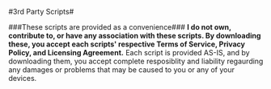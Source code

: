 #3rd Party Scripts#

###These scripts are provided as a convenience###
**I do not own, contribute to, or have any association with these scripts. By downloading these, you accept each scripts' respective Terms of Service, Privacy Policy, and Licensing Agreement.** Each script is provided AS-IS, and by downloading them, you accept complete resposiblity and liability regaurding any damages or problems that may be caused to you or any of your devices.